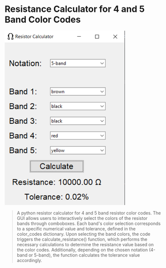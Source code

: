 # Resistance Calculator for 4 and 5 Band Color Codes
![Resistance Calculator](assets/resistance.png)
 >A python resistor calculator for 4 and 5 band resistor color codes. The GUI allows users to interactively select the colors of the resistor bands through comboboxes. Each band's color selection corresponds to a specific numerical value and tolerance, defined in the color_codes dictionary.  Upon selecting the band colors, the code triggers the calculate_resistance() function, which performs the necessary calculations to determine the resistance value based on the color codes. Additionally, depending on the chosen notation (4-band or 5-band), the function calculates the tolerance value accordingly.
